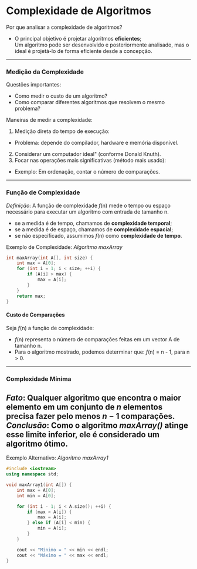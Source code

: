 # Complexidade de Algoritmos

Por que analisar a complexidade de algoritmos?  
- O principal objetivo é projetar algoritmos **eficientes**;  
Um algoritmo pode ser desenvolvido e posteriormente analisado, mas o ideal é projetá-lo de forma eficiente desde a concepção.  
---
### Medição da Complexidade 

Questões importantes:   
- Como medir o custo de um algoritmo?   
- Como comparar diferentes algoritmos que resolvem o mesmo problema?  

Maneiras de medir a complexidade:  
 1. Medição direta do tempo de execução:  
 - Problema: depende do compilador, hardware e memória disponível.  
 2. Considerar um computador ideal" (conforme Donald Knuth).
 3. Focar nas operações mais significativas (método mais usado):
 - Exemplo: Em ordenação, contar o número de comparações.

---
### Função de Complexidade 

*Definição*: A função de complexidade *f*(n) mede o tempo ou espaço necessário para executar um algoritmo com entrada de tamanho n.
- se a medida é de tempo, chamamos de **complexidade temporal**;
- se a medida é de espaço, chamamos de **complexidade espacial**;
- se não especificado, assumimos *f*(n) como **complexidade de tempo**.


Exemplo de Complexidade: *Algoritmo maxArray*

```cpp
int maxArray(int A[], int size) {
    int max = A[0];
    for (int i = 1; i < size; ++i) {
        if (A[i] > max) {
            max = A[i];
        }
    }
    return max;
}
```

#### Custo de Comparações

Seja *f*(n) a função de complexidade:
- *f*(n) representa o número de comparações feitas em um vector A de tamanho n. 
- Para o algoritmo mostrado, podemos determinar que: 
*f*(n) = n - 1, para n > 0. 

---
### Complexidade Mínima

*Fato*: Qualquer algoritmo que encontra o maior elemento em um conjunto de *n* elementos precisa fazer pelo menos *n* − 1 comparações.
*Conclusão*: Como o algoritmo *maxArray()* atinge esse limite inferior, ele é considerado um **algoritmo ótimo**.
---

Exemplo Alternativo: *Algoritmo maxArray1*

```cpp
#include <iostream>
using namespace std;

void maxArray1(int A[]) {
    int max = A[0];
    int min = A[0];

    for (int i - 1; i < A.size(); ++i) {
        if (max < A[i]) {
            max = A[i];
        } else if (A[i] < min) {
            min = A[i];
        }
    }

    cout << "Mínimo = " << min << endl;
    cout << "Máximo = " << max << endl;
}
```
